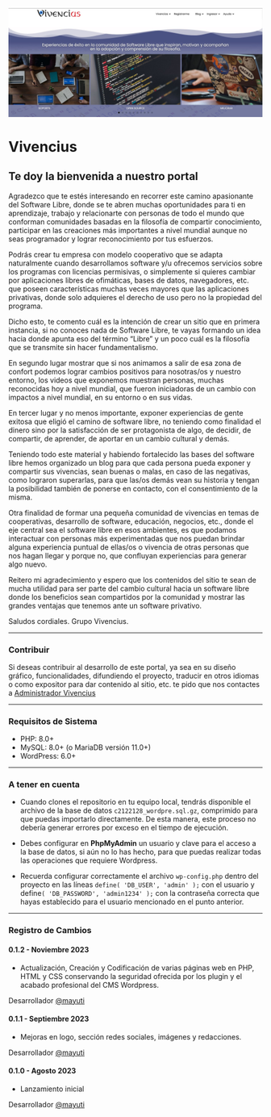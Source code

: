 <p align="center"><a href="http://vivencius.ar/"><img src="./screenshot/screenshot1.JPG" alt="Vivencius"></a></p>

Vivencius
============
Te doy la bienvenida a nuestro portal
-------------------------
Agradezco que te estés interesando en recorrer este camino apasionante del Software Libre, donde se te abren muchas oportunidades para ti en aprendizaje, trabajo y relacionarte con personas de todo el mundo que conforman comunidades basadas en la filosofía de compartir conocimiento, participar en las creaciones más importantes a nivel mundial aunque no seas programador y lograr reconocimiento por tus esfuerzos.

Podrás crear tu empresa con modelo cooperativo que se adapta naturalmente cuando desarrollamos software y/u ofrecemos servicios sobre los programas con licencias permisivas, o simplemente si quieres cambiar por aplicaciones libres de ofimáticas, bases de datos, navegadores, etc. que poseen características muchas veces mayores que las aplicaciones privativas, donde solo adquieres el derecho de uso pero no la propiedad del programa.

Dicho esto, te comento cuál es la intención de crear un sitio que en primera instancia, si no conoces nada de Software Libre, te vayas formando un idea hacia donde apunta eso del término “Libre” y un poco cuál es la filosofía que se transmite sin hacer fundamentalismo. 

En segundo lugar mostrar que si nos animamos a salir de esa zona de confort podemos lograr cambios positivos para nosotras/os y nuestro entorno, los videos que exponemos muestran personas, muchas reconocidas hoy a nivel mundial, que fueron iniciadoras de un cambio con impactos a nivel mundial, en su entorno o en sus vidas. 

En tercer lugar y no menos importante, exponer experiencias de gente exitosa que eligió el camino de software libre, no teniendo como finalidad el dinero sino por la satisfacción de ser protagonista de algo, de decidir, de compartir, de aprender, de aportar en un cambio cultural y demás.

Teniendo todo este material y habiendo fortalecido las bases del software libre hemos organizado un blog para que cada persona pueda exponer y compartir sus vivencias, sean buenas o malas, en caso de las negativas, como lograron superarlas, para que las/os demás vean su historia y tengan la posibilidad también de ponerse en contacto, con el consentimiento de la misma.

Otra finalidad de formar una pequeña comunidad de vivencias en temas de cooperativas, desarrollo de software, educación, negocios, etc., donde el eje central sea el software libre en esos ambientes, es que podamos interactuar con personas más experimentadas que nos puedan brindar alguna experiencia puntual de ellas/os o vivencia de otras personas que nos hagan llegar y porque no, que confluyan experiencias para generar algo nuevo.

Reitero mi agradecimiento y espero que los contenidos del sitio te sean de mucha utilidad para ser parte del cambio cultural hacia un software libre donde los beneficios sean compartidos por la comunidad y mostrar las grandes ventajas que tenemos ante un software privativo.

Saludos cordiales.
Grupo Vivencius.

-------------------------

### Contribuir

Si deseas contribuir al desarrollo de este portal, ya sea en su diseño gráfico, funcionalidades, difundiendo el proyecto, traducir en otros idiomas o como expositor para dar contenido al sitio, etc. te pido que nos contactes a [Administrador Vivencius](mailto:admin@vivencius.ar)

-------------------------

### Requisitos de Sistema

* PHP: 8.0+
* MySQL: 8.0+ (o MariaDB versión 11.0+)
* WordPress: 6.0+


--------------------------

### A tener en cuenta 

* Cuando clones el repositorio en tu equipo local, tendrás disponible el archivo de la base de datos `c2122128_wordpre.sql.gz`, comprimido para que puedas importarlo directamente. De esta manera, este proceso no debería generar errores por exceso en el tiempo de ejecución.

* Debes configurar en __PhpMyAdmin__ un usuario y clave para el acceso a la base de datos, si aún no lo has hecho, para que puedas realizar todas las operaciones que requiere Wordpress.

* Recuerda configurar correctamente el archivo `wp-config.php` dentro del proyecto en las líneas `define( 'DB_USER', 'admin' );` con el usuario y define`( 'DB_PASSWORD', 'admin1234' );` con la contraseña correcta que hayas establecido para el usuario mencionado en el punto anterior.


-------------------------


### Registro de Cambios

#### 0.1.2 - Noviembre 2023

* Actualización, Creación y Codificación de varias páginas web en PHP, HTML y CSS conservando la seguridad ofrecida por los plugin y el acabado profesional del CMS Wordpress.

Desarrollador [@mayuti](https://github.com/mayuti)

#### 0.1.1 - Septiembre 2023

* Mejoras en logo, sección redes sociales, imágenes y redacciones.

Desarrollador [@mayuti](https://github.com/mayuti)

#### 0.1.0 - Agosto 2023

* Lanzamiento inicial

Desarrollador [@mayuti](https://github.com/mayuti)
